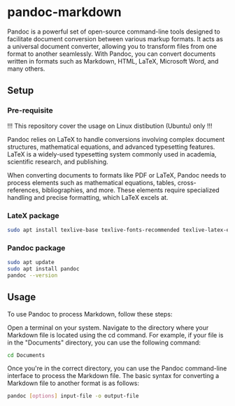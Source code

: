 # pandoc-markdown

Pandoc is a powerful set of open-source command-line tools designed to facilitate document conversion between various markup formats. It acts as a universal document converter, allowing you to transform files from one format to another seamlessly. With Pandoc, you can convert documents written in formats such as Markdown, HTML, LaTeX, Microsoft Word, and many others.

## Setup 

### Pre-requisite
!!! This repository cover the usage on Linux distibution (Ubuntu) only !!!

Pandoc relies on LaTeX to handle conversions involving complex document structures, mathematical equations, and advanced typesetting features. LaTeX is a widely-used typesetting system commonly used in academia, scientific research, and publishing.

When converting documents to formats like PDF or LaTeX, Pandoc needs to process elements such as mathematical equations, tables, cross-references, bibliographies, and more. These elements require specialized handling and precise formatting, which LaTeX excels at.

### LateX package

```bash
sudo apt install texlive-base texlive-fonts-recommended texlive-latex-extra texlive-latex-recommended 
```

### Pandoc package
```bash
sudo apt update
sudo apt install pandoc
pandoc --version
```

## Usage

To use Pandoc to process Markdown, follow these steps:

Open a terminal on your system.
Navigate to the directory where your Markdown file is located using the cd command. For example, if your file is in the "Documents" directory, you can use the following command:

```bash
cd Documents
```
Once you're in the correct directory, you can use the Pandoc command-line interface to process the Markdown file. The basic syntax for converting a Markdown file to another format is as follows:

```bash
pandoc [options] input-file -o output-file

```

